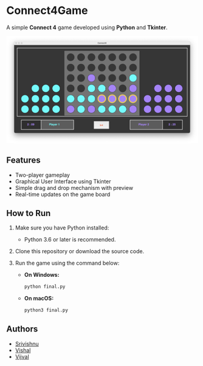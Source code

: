 # Connect4Game

A simple **Connect 4** game developed using **Python** and **Tkinter**.

![Screenshot of game](connect4.png)

## Features
- Two-player gameplay
- Graphical User Interface using Tkinter
- Simple drag and drop mechanism with preview
- Real-time updates on the game board

## How to Run

1. Make sure you have Python installed:
   - Python 3.6 or later is recommended.

2. Clone this repository or download the source code.

3. Run the game using the command below:

   - **On Windows:**
     ```bash
     python final.py
     ```

   - **On macOS:**
     ```bash
     python3 final.py
     ```

## Authors
- [Srivishnu](https://github.com/SrivishnuGade)
- [Vishal](https://github.com/Vishal-Srinivasa)
- [Vijval](https://github.com/vijval-studio)
